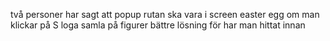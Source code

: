 två personer har sagt att popup rutan ska vara i screen
easter egg om man klickar på S loga
samla på figurer 
bättre lösning för har man hittat innan 
